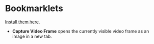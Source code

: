 # Bookmarklets

[Install them here](https://ion1.github.io/bookmarklets/).

- **Capture Video Frame** opens the currently visible video frame as an image in a new tab.
